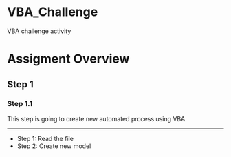# VBA_Challenge
VBA challenge activity

# Assigment Overview

## Step 1

### Step 1.1

This step is going to create new automated process using VBA

<hr>


- Step 1: Read the file
- Step 2: Create new model